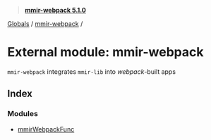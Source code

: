 > **[mmir-webpack 5.1.0](../README.md)**

[Globals](../README.md) / [mmir-webpack](mmir_webpack.md) /

# External module: mmir-webpack

`mmir-webpack` integrates `mmir-lib` into _webpack_-built apps

## Index

### Modules

* [mmirWebpackFunc](mmir_webpack.mmirwebpackfunc.md)
